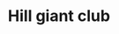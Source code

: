 ---
layout: item
title: Hill giant club
item-id: 20756
datatable: true
id: 20756
name: "Hill giant club"
monsters:
  - id: 7416
    name: "Obor"
    combat_level: 106
    wiki_url: "https://oldschool.runescape.wiki/w/Obor"
    drops:
      - quantity: "1"
        rarity: 0.00847457627118644
    image: "https://oldschool.runescape.wiki/images/8/88/Obor.png?8ec21"
---